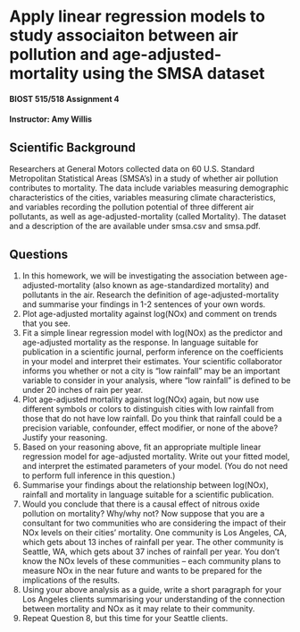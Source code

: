 # Apply linear regression models to study associaiton between air pollution and age-adjusted-mortality using the SMSA dataset
#### BIOST 515/518 Assignment 4
#### Instructor:  Amy Willis

## Scientific Background

Researchers at General Motors collected data on 60 U.S. Standard Metropolitan Statistical Areas (SMSA’s) in
a study of whether air pollution contributes to mortality. The data include variables measuring demographic
characteristics of the cities, variables measuring climate characteristics, and variables recording the pollution
potential of three different air pollutants, as well as age-adjusted-mortality (called Mortality). The dataset
and a description of the are available under smsa.csv and smsa.pdf.

## Questions
1. In this homework, we will be investigating the association between age-adjusted-mortality (also known as
age-standardized mortality) and pollutants in the air. Research the definition of age-adjusted-mortality
and summarise your findings in 1-2 sentences of your own words.
2. Plot age-adjusted mortality against log(NOx) and comment on trends that you see.
3. Fit a simple linear regression model with log(NOx) as the predictor and age-adjusted mortality as the
response. In language suitable for publication in a scientific journal, perform inference on the coefficients
in your model and interpret their estimates.
Your scientific collaborator informs you whether or not a city is “low rainfall” may be an important variable
to consider in your analysis, where “low rainfall” is defined to be under 20 inches of rain per year.
4. Plot age-adjusted mortality against log(NOx) again, but now use different symbols or colors to distinguish
cities with low rainfall from those that do not have low rainfall. Do you think that rainfall could be a
precision variable, confounder, effect modifier, or none of the above? Justify your reasoning.
5. Based on your reasoning above, fit an appropriate multiple linear regression model for age-adjusted
mortality. Write out your fitted model, and interpret the estimated parameters of your model. (You do
not need to perform full inference in this question.)
6. Summarise your findings about the relationship between log(NOx), rainfall and mortality in language
suitable for a scientific publication.
7. Would you conclude that there is a causal effect of nitrous oxide pollution on mortality? Why/why not?
Now suppose that you are a consultant for two communities who are considering the impact of their NOx
levels on their cities’ mortality. One community is Los Angeles, CA, which gets about 13 inches of rainfall
per year. The other community is Seattle, WA, which gets about 37 inches of rainfall per year. You don’t
know the NOx levels of these communities – each community plans to measure NOx in the near future and
wants to be prepared for the implications of the results.
8. Using your above analysis as a guide, write a short paragraph for your Los Angeles clients summarising
your understanding of the connection between mortality and NOx as it may relate to their community.
9. Repeat Question 8, but this time for your Seattle clients.
